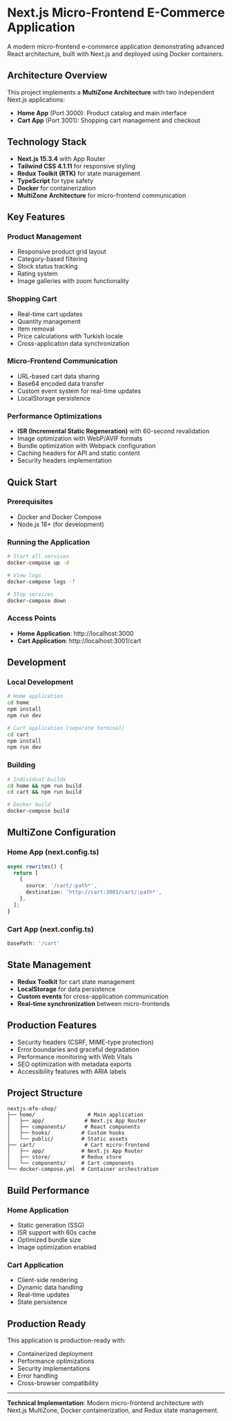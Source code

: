 # Next.js Micro-Frontend E-Commerce Application

A modern micro-frontend e-commerce application demonstrating advanced React architecture, built with Next.js and deployed using Docker containers.

## Architecture Overview

This project implements a **MultiZone Architecture** with two independent Next.js applications:

- **Home App** (Port 3000): Product catalog and main interface
- **Cart App** (Port 3001): Shopping cart management and checkout

## Technology Stack

- **Next.js 15.3.4** with App Router
- **Tailwind CSS 4.1.11** for responsive styling
- **Redux Toolkit (RTK)** for state management
- **TypeScript** for type safety
- **Docker** for containerization
- **MultiZone Architecture** for micro-frontend communication

## Key Features

### Product Management
- Responsive product grid layout
- Category-based filtering
- Stock status tracking
- Rating system
- Image galleries with zoom functionality

### Shopping Cart
- Real-time cart updates
- Quantity management
- Item removal
- Price calculations with Turkish locale
- Cross-application data synchronization

### Micro-Frontend Communication
- URL-based cart data sharing
- Base64 encoded data transfer
- Custom event system for real-time updates
- LocalStorage persistence

### Performance Optimizations
- **ISR (Incremental Static Regeneration)** with 60-second revalidation
- Image optimization with WebP/AVIF formats
- Bundle optimization with Webpack configuration
- Caching headers for API and static content
- Security headers implementation

## Quick Start

### Prerequisites
- Docker and Docker Compose
- Node.js 18+ (for development)

### Running the Application
```bash
# Start all services
docker-compose up -d

# View logs
docker-compose logs -f

# Stop services
docker-compose down
```

### Access Points
- **Home Application**: http://localhost:3000
- **Cart Application**: http://localhost:3001/cart

## Development

### Local Development
```bash
# Home application
cd home
npm install
npm run dev

# Cart application (separate terminal)
cd cart
npm install
npm run dev
```

### Building
```bash
# Individual builds
cd home && npm run build
cd cart && npm run build

# Docker build
docker-compose build
```

## MultiZone Configuration

### Home App (next.config.ts)
```typescript
async rewrites() {
  return [
    {
      source: '/cart/:path*',
      destination: 'http://cart:3001/cart/:path*',
    },
  ];
}
```

### Cart App (next.config.ts)
```typescript
basePath: '/cart'
```

## State Management

- **Redux Toolkit** for cart state management
- **LocalStorage** for data persistence
- **Custom events** for cross-application communication
- **Real-time synchronization** between micro-frontends

## Production Features

- Security headers (CSRF, MIME-type protection)
- Error boundaries and graceful degradation
- Performance monitoring with Web Vitals
- SEO optimization with metadata exports
- Accessibility features with ARIA labels

## Project Structure

```
nextjs-mfe-shop/
├── home/                 # Main application
│   ├── app/             # Next.js App Router
│   ├── components/      # React components
│   ├── hooks/          # Custom hooks
│   └── public/         # Static assets
├── cart/                # Cart micro-frontend
│   ├── app/            # Next.js App Router
│   ├── store/          # Redux store
│   └── components/     # Cart components
└── docker-compose.yml  # Container orchestration
```

## Build Performance

### Home Application
- Static generation (SSG)
- ISR support with 60s cache
- Optimized bundle size
- Image optimization enabled

### Cart Application
- Client-side rendering
- Dynamic data handling
- Real-time updates
- State persistence

## Production Ready

This application is production-ready with:
- Containerized deployment
- Performance optimizations
- Security implementations
- Error handling
- Cross-browser compatibility

---

**Technical Implementation**: Modern micro-frontend architecture with Next.js MultiZone, Docker containerization, and Redux state management. 
